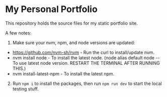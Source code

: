 # My Personal Portfolio

This repository holds the source files for my static portfolio site.

A few notes:
1. Make sure your nvm, npm, and node versions are updated:
- https://github.com/nvm-sh/nvm - Run the curl to install/update nvm.
- nvm install node - To install the latest node. (node alias default node -- To use latest node version. RESTART THE TERMINAL AFTER RUNNING THIS.) 
- nvm install-latest-npm - To install the latest npm.

2. Run ``` npm i ``` to install the packages, then run ``` npm run dev ``` to start the local testing stuff.

